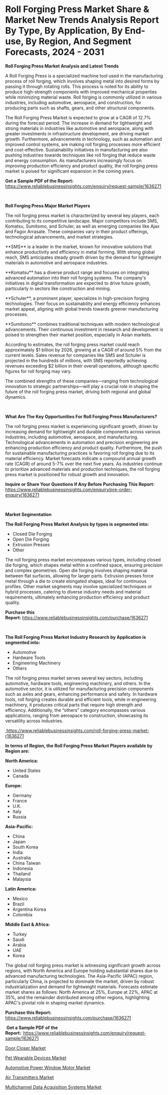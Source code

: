 <p><h1>Roll Forging Press Market Share & Market New Trends Analysis Report By Type, By Application, By End-use, By Region, And Segment Forecasts, 2024 - 2031</h1></p><p><strong>Roll Forging Press Market Analysis and Latest Trends</strong></p>
<p><p>A Roll Forging Press is a specialized machine tool used in the manufacturing process of roll forging, which involves shaping metal into desired forms by passing it through rotating rolls. This process is noted for its ability to produce high-strength components with improved mechanical properties while minimizing material waste. Roll forging is commonly utilized in various industries, including automotive, aerospace, and construction, for producing parts such as shafts, gears, and other structural components.</p><p>The Roll Forging Press Market is expected to grow at a CAGR of 12.7% during the forecast period. The increase in demand for lightweight and strong materials in industries like automotive and aerospace, along with greater investments in infrastructure development, are driving market growth. Furthermore, advancements in technology, such as automation and improved control systems, are making roll forging processes more efficient and cost-effective. Sustainability initiatives in manufacturing are also pushing industries towards techniques like roll forging that reduce waste and energy consumption. As manufacturers increasingly focus on improving production efficiency and product quality, the roll forging press market is poised for significant expansion in the coming years.</p></p>
<p><strong>Get a Sample PDF of the Report:&nbsp;</strong> <a href="https://www.reliablebusinessinsights.com/enquiry/request-sample/1636271">https://www.reliablebusinessinsights.com/enquiry/request-sample/1636271</a></p>
<p>&nbsp;</p>
<p><strong>Roll Forging Press Major Market Players</strong></p>
<p><p>The roll forging press market is characterized by several key players, each contributing to its competitive landscape. Major competitors include SMS, Komatsu, Sumitomo, and Schuler, as well as emerging companies like Ajax and Fagor Arrasate. These companies vary in their product offerings, technological advancements, and market strategies.</p><p>**SMS** is a leader in the market, known for innovative solutions that enhance productivity and efficiency in metal forming. With strong global reach, SMS anticipates steady growth driven by the demand for lightweight materials in automotive and aerospace industries.</p><p>**Komatsu** has a diverse product range and focuses on integrating advanced automation into their roll forging systems. The company's initiatives in digital transformation are expected to drive future growth, particularly in sectors like construction and mining.</p><p>**Schuler**, a prominent player, specializes in high-precision forging technologies. Their focus on sustainability and energy efficiency enhances market appeal, aligning with global trends towards greener manufacturing processes.</p><p>**Sumitomo** combines traditional techniques with modern technological advancements. Their continuous investment in research and development is poised to strengthen their market position, especially in Asian markets.</p><p>According to estimates, the roll forging press market could reach approximately $1 billion by 2026, growing at a CAGR of around 5% from the current levels. Sales revenue for companies like SMS and Schuler is projected in the hundreds of millions, with SMS reportedly achieving revenues exceeding $2 billion in their overall operations, although specific figures for roll forging may vary.</p><p>The combined strengths of these companies—ranging from technological innovation to strategic partnerships—will play a crucial role in shaping the future of the roll forging press market, driving both regional and global dynamics.</p></p>
<p>&nbsp;</p>
<p><strong>What Are The Key Opportunities For Roll Forging Press Manufacturers?</strong></p>
<p><p>The roll forging press market is experiencing significant growth, driven by increasing demand for lightweight and durable components across various industries, including automotive, aerospace, and manufacturing. Technological advancements in automation and precision engineering are enhancing production efficiency and product quality. Furthermore, the push for sustainable manufacturing practices is favoring roll forging due to its material efficiency. Market forecasts indicate a compound annual growth rate (CAGR) of around 5-7% over the next five years. As industries continue to prioritize advanced materials and production techniques, the roll forging press market is positioned for robust growth and innovation.</p></p>
<p><strong>Inquire or Share Your Questions If Any Before Purchasing This Report:</strong> <a href="https://www.reliablebusinessinsights.com/enquiry/pre-order-enquiry/1636271">https://www.reliablebusinessinsights.com/enquiry/pre-order-enquiry/1636271</a></p>
<p>&nbsp;</p>
<p><strong>Market Segmentation</strong></p>
<p><strong>The Roll Forging Press Market Analysis by types is segmented into:</strong></p>
<p><ul><li>Closed Die Forging</li><li>Open Die Forging</li><li>Extrusion Presses</li><li>Other</li></ul></p>
<p><p>The roll forging press market encompasses various types, including closed die forging, which shapes metal within a confined space, ensuring precision and complex geometries. Open die forging involves shaping material between flat surfaces, allowing for larger parts. Extrusion presses force metal through a die to create elongated shapes, ideal for continuous profiles. Other market segments may involve specialized techniques or hybrid processes, catering to diverse industry needs and material requirements, ultimately enhancing production efficiency and product quality.</p></p>
<p><strong>Purchase this Report:&nbsp;</strong><a href="https://www.reliablebusinessinsights.com/purchase/1636271">https://www.reliablebusinessinsights.com/purchase/1636271</a></p>
<p>&nbsp;</p>
<p><strong>The Roll Forging Press Market Industry Research by Application is segmented into:</strong></p>
<p><ul><li>Automotive</li><li>Hardware Tools</li><li>Engineering Machinery</li><li>Others</li></ul></p>
<p><p>The roll forging press market serves several key sectors, including automotive, hardware tools, engineering machinery, and others. In the automotive sector, it is utilized for manufacturing precision components such as axles and gears, enhancing performance and safety. In hardware tools, roll forging creates durable and efficient tools, while in engineering machinery, it produces critical parts that require high strength and efficiency. Additionally, the “others” category encompasses various applications, ranging from aerospace to construction, showcasing its versatility across industries.</p></p>
<p><a href="https://www.reliablebusinessinsights.com/roll-forging-press-market-r1636271">&nbsp;https://www.reliablebusinessinsights.com/roll-forging-press-market-r1636271</a></p>
<p><strong>In terms of Region, the Roll Forging Press Market Players available by Region are:</strong></p>
<p>
    <p> <strong> North America: </strong>
        <ul>
            <li>United States</li>
            <li>Canada</li>
        </ul>
        </p> 
    <p> <strong> Europe: </strong>
        <ul>
            <li>Germany</li>
            <li>France</li>
            <li>U.K.</li>
            <li>Italy</li>
            <li>Russia</li>
        </ul>
        </p> 
    <p> <strong> Asia-Pacific: </strong>
        <ul>
            <li>China</li>
            <li>Japan</li>
            <li>South Korea</li>
            <li>India</li>
            <li>Australia</li>
            <li>China Taiwan</li>
            <li>Indonesia</li>
            <li>Thailand</li>
            <li>Malaysia</li>
        </ul>
        </p> 
    <p> <strong> Latin America: </strong>
        <ul>
            <li>Mexico</li>
            <li>Brazil</li>
            <li>Argentina Korea</li>
            <li>Colombia</li>
        </ul>
        </p> 
    <p> <strong> Middle East & Africa: </strong>
        <ul>
            <li>Turkey</li>
            <li>Saudi</li>
            <li>Arabia</li>
            <li>UAE</li>
            <li>Korea</li>
        </ul>
    </p>
    </p>
<p><p>The global roll forging press market is witnessing significant growth across regions, with North America and Europe holding substantial shares due to advanced manufacturing technologies. The Asia-Pacific (APAC) region, particularly China, is projected to dominate the market, driven by robust industrialization and demand for lightweight materials. Forecasts estimate market shares as follows: North America at 25%, Europe at 22%, APAC at 35%, and the remainder distributed among other regions, highlighting APAC's pivotal role in shaping market dynamics.</p></p>
<p><strong>Purchase this Report: </strong><a href="https://www.reliablebusinessinsights.com/purchase/1636271">https://www.reliablebusinessinsights.com/purchase/1636271</a></p>
<p>&nbsp;<strong>Get a Sample PDF of the Report:&nbsp;&nbsp;</strong><a href="https://www.reliablebusinessinsights.com/enquiry/request-sample/1636271">https://www.reliablebusinessinsights.com/enquiry/request-sample/1636271</a></p>
<p><strong></strong></p>
<p><p><a href="https://www.linkedin.com/pulse/door-closer-market-report-product-type-surface-applied-aijre">Door Closer Market</a></p><p><a href="https://issuu.com/reportprime-2/docs/pet-wearable-devices-market-size-20_746077095f0fa4">Pet Wearable Devices Market</a></p><p><a href="https://www.linkedin.com/pulse/global-automotive-power-window-motor-market-projected-i2kwe">Automotive Power Window Motor Market</a></p><p><a href="https://medium.com/@huripsundabogalakon_86267/market-forecast-global-air-transmitters-trends-and-impact-analysis-2024-2031-by-application-64e9b605695d?postPublishedType=repub">Air Transmitters Market</a></p><p><a href="https://github.com/LacThu1/Market-Research-Report-List-1/blob/main/multichannel-data-acquisition-systems-market.md">Multichannel Data Acquisition Systems Market</a></p></p>